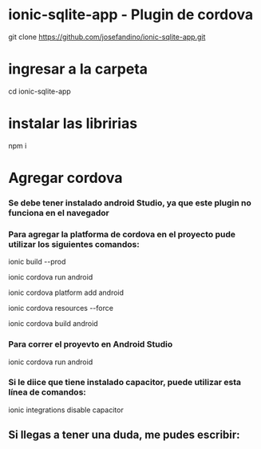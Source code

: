 # ionic-sqlite-app - Plugin de cordova

git clone https://github.com/josefandino/ionic-sqlite-app.git

# ingresar a la carpeta
cd ionic-sqlite-app

# instalar las libririas
npm i

# Agregar cordova

### Se debe tener instalado android Studio, ya que este plugin no funciona en el navegador

### Para agregar la platforma de cordova en el proyecto pude utilizar los siguientes comandos:

ionic build --prod

ionic cordova run android

ionic cordova platform add android

ionic cordova resources --force

ionic cordova build android

### Para correr el proyevto en Android Studio
ionic cordova run android 

### Si le diice que tiene instalado capacitor, puede utilizar esta línea  de comandos:
ionic integrations disable capacitor

## Si llegas a tener una duda, me pudes escribir:




